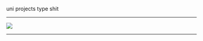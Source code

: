 uni projects type shit

---

![](https://github-profile-summary-cards.vercel.app/api/cards/most-commit-language?username=notgarryy&theme=tokyonight&hide=c)

---
